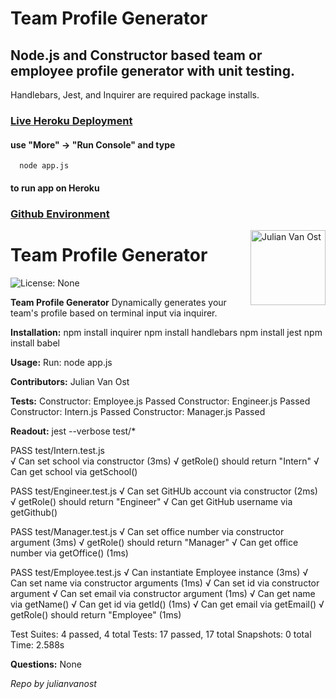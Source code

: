 # Team Profile Generator

## Node.js and Constructor based team or employee profile generator with unit testing.
Handlebars, Jest, and Inquirer are required package installs.

### [Live Heroku Deployment](https://www.google.com) 
#### use "More" -> "Run Console" and type 
```
  node app.js
```
#### to run app on Heroku

### [Github Environment](https://www.google.com)

<a href="https://github.com/julianvanost" style="float:right"><img src="https://avatars3.githubusercontent.com/u/13158626?s=460&v=4" alt="Julian Van Ost" title="Julian Van Ost" width="120" height="120"></a>

# Team Profile Generator

![License: None](https://img.shields.io/badge/License-None-brightgreen)

__Team Profile Generator__
Dynamically generates your team's profile based on terminal input via inquirer.

__Installation:__
npm install inquirer
npm install handlebars
npm install jest
npm install babel

__Usage:__
Run: node app.js

__Contributors:__
Julian Van Ost

__Tests:__
Constructor: Employee.js Passed
Constructor: Engineer.js Passed
Constructor: Intern.js Passed
Constructor: Manager.js Passed

__Readout:__
jest --verbose test/*

 PASS  test/Intern.test.js  
  √ Can set school via constructor (3ms)
  √ getRole() should return "Intern"
  √ Can get school via getSchool()

 PASS  test/Engineer.test.js
  √ Can set GitHUb account via constructor (2ms)
  √ getRole() should return "Engineer"
  √ Can get GitHub username via getGithub()

 PASS  test/Manager.test.js
  √ Can set office number via constructor argument (3ms)
  √ getRole() should return "Manager"
  √ Can get office number via getOffice() (1ms)

 PASS  test/Employee.test.js
  √ Can instantiate Employee instance (3ms)
  √ Can set name via constructor arguments (1ms)
  √ Can set id via constructor argument
  √ Can set email via constructor argument (1ms)
  √ Can get name via getName()
  √ Can get id via getId() (1ms)
  √ Can get email via getEmail()
  √ getRole() should return "Employee" (1ms)

Test Suites: 4 passed, 4 total
Tests:       17 passed, 17 total
Snapshots:   0 total
Time:        2.588s

__Questions:__
None


_Repo by julianvanost_